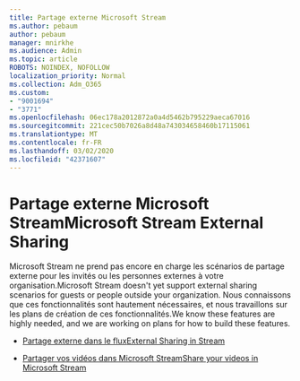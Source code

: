 ```yaml
---
title: Partage externe Microsoft Stream
ms.author: pebaum
author: pebaum
manager: mnirkhe
ms.audience: Admin
ms.topic: article
ROBOTS: NOINDEX, NOFOLLOW
localization_priority: Normal
ms.collection: Adm_O365
ms.custom:
- "9001694"
- "3771"
ms.openlocfilehash: 06ec178a2012872a0a4d5462b795229aeca67016
ms.sourcegitcommit: 221cec50b7026a8d48a743034658460b17115061
ms.translationtype: MT
ms.contentlocale: fr-FR
ms.lasthandoff: 03/02/2020
ms.locfileid: "42371607"
---
```

# <a name="microsoft-stream-external-sharing"></a><span data-ttu-id="7c788-102">Partage externe Microsoft Stream</span><span class="sxs-lookup"><span data-stu-id="7c788-102">Microsoft Stream External Sharing</span></span>

<span data-ttu-id="7c788-103">Microsoft Stream ne prend pas encore en charge les scénarios de partage externe pour les invités ou les personnes externes à votre organisation.</span><span class="sxs-lookup"><span data-stu-id="7c788-103">Microsoft Stream doesn't yet support external sharing scenarios for guests or people outside your organization.</span></span> <span data-ttu-id="7c788-104">Nous connaissons que ces fonctionnalités sont hautement nécessaires, et nous travaillons sur les plans de création de ces fonctionnalités.</span><span class="sxs-lookup"><span data-stu-id="7c788-104">We know these features are highly needed, and we are working on plans for how to build these features.</span></span>

- [<span data-ttu-id="7c788-105">Partage externe dans le flux</span><span class="sxs-lookup"><span data-stu-id="7c788-105">External Sharing in Stream</span></span>](https://docs.microsoft.com/en-us/stream/portal-share-video#external-sharing)

- [<span data-ttu-id="7c788-106">Partager vos vidéos dans Microsoft Stream</span><span class="sxs-lookup"><span data-stu-id="7c788-106">Share your videos in Microsoft Stream</span></span>](https://docs.microsoft.com/en-us/stream/portal-share-video)
